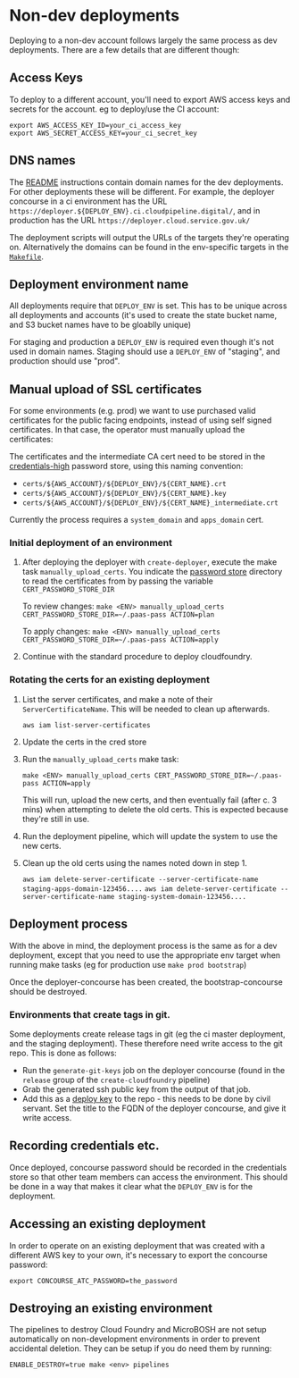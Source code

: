 # Non-dev deployments

Deploying to a non-dev account follows largely the same process as dev
deployments. There are a few details that are different though:

## Access Keys

To deploy to a different account, you'll need to export AWS access keys
and secrets for the account. eg to deploy/use the CI account:

```
export AWS_ACCESS_KEY_ID=your_ci_access_key
export AWS_SECRET_ACCESS_KEY=your_ci_secret_key
```

## DNS names

The [README](../README.md) instructions contain domain names for the dev
deployments. For other deployments these will be different. For example, the
deployer concourse in a ci environment has the URL
`https://deployer.${DEPLOY_ENV}.ci.cloudpipeline.digital/`, and in production
has the URL `https://deployer.cloud.service.gov.uk/`

The deployment scripts will output the URLs of the targets they're operating
on. Alternatively the domains can be found in the env-specific targets in the
[`Makefile`](../Makefile).

## Deployment environment name

All deployments require that `DEPLOY_ENV` is set. This has to be unique across
all deployments and accounts (it's used to create the state bucket name, and S3
bucket names have to be gloablly unique)

For staging and production a `DEPLOY_ENV` is required even though it's not used
in domain names. Staging should use a `DEPLOY_ENV` of "staging", and production
should use "prod".

## Manual upload of SSL certificates

For some environments (e.g. prod) we want to use purchased valid certificates
for the public facing endpoints, instead of using self signed certificates. In
that case, the operator must manually upload the certificates:

The certificates and the intermediate CA cert need to be stored in the
[credentials-high][] password store, using this naming convention:

 * `certs/${AWS_ACCOUNT}/${DEPLOY_ENV}/${CERT_NAME}.crt`
 * `certs/${AWS_ACCOUNT}/${DEPLOY_ENV}/${CERT_NAME}.key`
 * `certs/${AWS_ACCOUNT}/${DEPLOY_ENV}/${CERT_NAME}_intermediate.crt`

Currently the process requires a `system_domain` and `apps_domain` cert.

[credentials-high]: https://github.gds/government-paas/credentials-high

### Initial deployment of an environment

 1. After deploying the deployer with `create-deployer`, execute the make task
    `manually_upload_certs`. You indicate the
    [password store](https://www.passwordstore.org/) directory to read
    the certificates from by passing the variable `CERT_PASSWORD_STORE_DIR`

    To review changes: `make <ENV> manually_upload_certs CERT_PASSWORD_STORE_DIR=~/.paas-pass ACTION=plan`

    To apply changes: `make <ENV> manually_upload_certs CERT_PASSWORD_STORE_DIR=~/.paas-pass ACTION=apply`

 1. Continue with the standard procedure to deploy cloudfoundry.

### Rotating the certs for an existing deployment

 1. List the server certificates, and make a note of their
    `ServerCertificateName`. This will be needed to clean up afterwards.

    `aws iam list-server-certificates`

 1. Update the certs in the cred store

 1. Run the `manually_upload_certs` make task:

    `make <ENV> manually_upload_certs CERT_PASSWORD_STORE_DIR=~/.paas-pass ACTION=apply`

    This will run, upload the new certs, and then eventually fail (after c. 3
    mins) when attempting to delete the old certs. This is expected because
    they're still in use.

 1. Run the deployment pipeline, which will update the system to use the new
    certs.

 1. Clean up the old certs using the names noted down in step 1.

    `aws iam delete-server-certificate --server-certificate-name staging-apps-domain-123456....`
    `aws iam delete-server-certificate --server-certificate-name staging-system-domain-123456....`

## Deployment process

With the above in mind, the deployment process is the same as for a dev
deployment, except that you need to use the appropriate env target when running
make tasks (eg for production use `make prod bootstrap`)

Once the deployer-concourse has been created, the bootstrap-concourse should be
destroyed.

### Environments that create tags in git.

Some deployments create release tags in git (eg the ci master deployment, and
the staging deployment). These therefore need write access to the git repo.
This is done as follows:

* Run the `generate-git-keys` job on the deployer concourse (found in the
  `release` group of the `create-cloudfoundry` pipeline)
* Grab the generated ssh public key from the output of that job.
* Add this as a [deploy key](https://developer.github.com/guides/managing-deploy-keys/#deploy-keys)
  to the repo - this needs to be done by civil servant. Set the title to the FQDN of the
  deployer concourse, and give it write access.

## Recording credentials etc.

Once deployed, concourse password should be recorded in the credentials store
so that other team members can access the environment. This should be done in a
way that makes it clear what the `DEPLOY_ENV` is for the deployment.

## Accessing an existing deployment

In order to operate on an existing deployment that was created with a different
AWS key to your own, it's necessary to export the concourse password:
```
export CONCOURSE_ATC_PASSWORD=the_password
```

## Destroying an existing environment

The pipelines to destroy Cloud Foundry and MicroBOSH are not setup
automatically on non-development environments in order to prevent accidental
deletion. They can be setup if you do need them by running:
```
ENABLE_DESTROY=true make <env> pipelines
```
